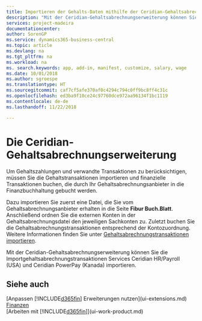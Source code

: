 ```yaml
---
title: Importieren der Gehalts-Daten mithilfe der Ceridian-Gehaltsabrechnungserweiterung | Microsoft Docs
description: "Mit der Ceridian-Gehaltsabrechnungserweiterung können Sie die Importgehaltsabrechnungstransaktionen Services Ceridian HR/Payroll (USA) und Ceridian PowerPay (Kanada) importieren."
services: project-madeira
documentationcenter: 
author: SorenGP
ms.service: dynamics365-business-central
ms.topic: article
ms.devlang: na
ms.tgt_pltfrm: na
ms.workload: na
ms. search.keywords: app, add-in, manifest, customize, salary, wage
ms.date: 10/01/2018
ms.author: sgroespe
ms.translationtype: HT
ms.sourcegitcommit: caf7cf5afe370af0c4294c794c0ff9bc8ff4c31c
ms.openlocfilehash: ed3ba9f10ce24c97760dce972aa96134f1bc1119
ms.contentlocale: de-de
ms.lasthandoff: 11/22/2018

---
```

# <a name="the-ceridian-payroll-extension"></a>Die Ceridian-Gehaltsabrechnungserweiterung
Um Gehaltszahlungen und verwandte Transaktionen zu berücksichtigen, müssen Sie die Gehaltstransaktionen importieren und finanzielle Transaktionen buchen, die durch Ihr Gehaltsabrechnungsanbieter in die Finanzbuchhaltung gebucht werden.

Dazu importieren Sie zuerst eine Datei, die Sie vom Gehaltsabrechnungsanbieter erhalten in die Seite **Fibur Buch.Blatt**. Anschließend ordnen Sie die externen Konten in der Gehaltsabrechnungsdatei den jeweiligen Sachkonten zu. Zuletzt buchen Sie die Gehaltsabrechnungstransaktionen entsprechend der Kontozuordnung. Weitere Informationen finden Sie unter [Gehaltsabrechnungstransaktionen importieren](finance-how-import-payroll-transactions.md).

Mit der Ceridian-Gehaltsabrechnungserweiterung können Sie die Importgehaltsabrechnungstransaktionen Services Ceridian HR/Payroll (USA) und Ceridian PowerPay (Kanada) importieren.

## <a name="see-also"></a>Siehe auch
[Anpassen [!INCLUDE[d365fin](includes/d365fin_md.md)] Erweiterungen nutzen](ui-extensions.md)    
[Finanzen](finance.md)    
[Arbeiten mit [!INCLUDE[d365fin](includes/d365fin_md.md)]](ui-work-product.md)

